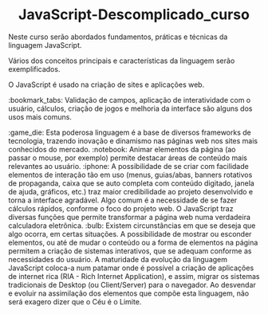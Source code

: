 <h1 align="center"> JavaScript-Descomplicado_curso</h1>
<p>Neste curso serão abordados fundamentos, práticas e técnicas da linguagem JavaScript.</p>
<p>Vários dos conceitos principais e características da linguagem serão exemplificados.</p>
<p>O JavaScript é usado na criação de sites e aplicações web. </p>
<p> :bookmark_tabs: Validação de campos, aplicação de interatividade com o usuário, cálculos, criação de jogos e melhoria da interface são alguns dos usos mais comuns.</p>
:game_die: Esta poderosa linguagem é a base de diversos frameworks de tecnologia, trazendo inovação e dinamismo nas páginas web nos sites mais conhecidos do mercado.
:notebook: Animar elementos da página (ao passar o mouse, por exemplo) permite destacar áreas de conteúdo mais relevantes ao usuário.
:iphone: A possibilidade de se criar com facilidade elementos de interação tão em uso (menus, guias/abas, banners rotativos de propaganda, caixa que se auto completa com conteúdo digitado, janela de ajuda, gráficos, etc.) traz maior credibilidade ao projeto desenvolvido e torna a interface agradável.
Algo comum é a necessidade de se fazer cálculos rápidos, conforme o foco do projeto web. O JavaScript traz diversas funções que permite transformar a página web numa verdadeira calculadora eletrônica. 
:bulb: Existem circunstâncias em que se deseja que algo ocorra, em certas situações. A possibilidade de mostrar ou esconder elementos, ou até de mudar o conteúdo ou a forma de elementos na página permitem a criação de sistemas interativos, que se adequam conforme as necessidades do usuário.
A maturidade da evolução da linguagem JavaScript coloca-a num patamar onde é possível a criação de aplicações de internet rica (RIA - Rich Internet Application), e assim, migrar os sistemas tradicionais de Desktop (ou Client/Server) para o navegador. 
Ao desvendar e evoluir na assimilação dos elementos que compõe esta linguagem, não será exagero dizer que o Céu é o Limite.
